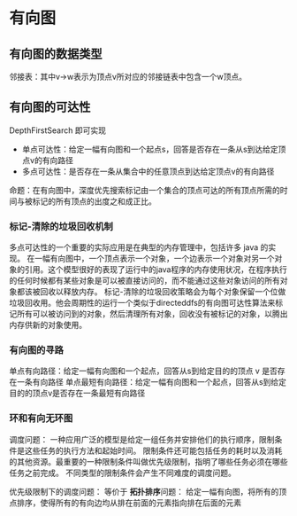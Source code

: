 # 有向图
## 有向图的数据类型
邻接表：其中v->w表示为顶点v所对应的邻接链表中包含一个w顶点。

## 有向图的可达性
DepthFirstSearch 即可实现
- 单点可达性：给定一幅有向图和一个起点s，回答是否存在一条从s到达给定顶点v的有向路径
- 多点可达性：是否存在一条从集合中的任意顶点到达给定顶点v的有向路径

命题：在有向图中，深度优先搜索标记由一个集合的顶点可达的所有顶点所需的时间与被标记的所有顶点的出度之和成正比。

### 标记-清除的垃圾回收机制
多点可达性的一个重要的实际应用是在典型的内存管理中，包括许多 java 的实现。
在一幅有向图中，一个顶点表示一个对象，一个边表示一个对象对另一个对象的引用。这个模型很好的表现了运行中的java程序的内存使用状况，在程序执行的任何时候都有某些对象是可以被直接访问的，而不能通过这些对象访问的所有对象都该被回收以释放内存。
标记-清除的垃圾回收策略会为每个对象保留一个位做垃圾回收用。他会周期性的运行一个类似于directeddfs的有向图可达性算法来标记所有可以被访问到的对象，然后清理所有对象，回收没有被标记的对象，以腾出内存供新的对象使用。

### 有向图的寻路
单点有向路径：给定一幅有向图和一个起点，回答从s到给定目的的顶点 v 是否存在一条有向路径
单点最短有向路径：给定一幅有向图和一个起点，回答从s到给定目的的顶点v是否存在一条最短有向路径

### 环和有向无环图
调度问题：
一种应用广泛的模型是给定一组任务并安排他们的执行顺序，限制条件是这些任务的执行方法和起始时间。
限制条件还可能包括任务的耗时以及消耗的其他资源。最重要的一种限制条件叫做优先级限制，指明了哪些任务必须在哪些任务之前完成。
不同类型的限制条件会产生不同难度的调度问题。

优先级限制下的调度问题：
等价于 **拓扑排序**问题：
给定一幅有向图，将所有的顶点排序，使得所有的有向边均从排在前面的元素指向排在后面的元素
